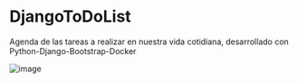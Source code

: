 # DjangoToDoList
Agenda de las tareas a realizar en nuestra vida cotidiana, desarrollado con Python-Django-Bootstrap-Docker

![image](https://user-images.githubusercontent.com/77742059/133543175-2dd6e1d9-e595-4e08-b20f-5397cfce9737.png)
